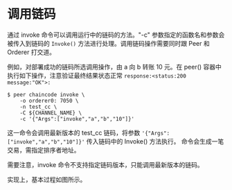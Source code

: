 # 调用链码

通过 invoke 命令可以调用运行中的链码的方法。"-c" 参数指定的函数名和参数会被传入到链码的 `Invoke()` 方法进行处理。调用链码操作需要同时跟 Peer 和 Orderer 打交道。

例如，对部署成功的链码所选调用操作，由 a 向 b 转账 10 元。在 peer() 容器中执行如下操作，注意验证最终结果状态正常 `response:<status:200 message:"OK">:`

```
$ peer chaincode invoke \
    -o orderer0: 7050 \
    -n test_cc \
    -C ${CHANNEL_NAME} \
    -c '{"Args":["invoke","a","b","10"]}'
```

这一命令会调用最新版本的 test_cc 链码，将参数 `'{"Args":["invoke","a","b","10"]}'` 传入链码中的 Invoke() 方法执行。 命令会生成一笔交易，需指定排序者地址。

需要注意，invoke 命令不支持指定链码版本，只能调用最新版本的链码。

实现上，基本过程如图所示。